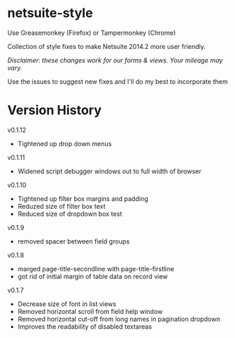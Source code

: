 netsuite-style
==============

Use Greasemonkey (Firefox) or Tampermonkey (Chrome)

Collection of style fixes to make Netsuite 2014.2 more user friendly.

_Disclaimer: these changes work for our forms & views. Your mileage may vary._

Use the issues to suggest new fixes and I'll do my best to incorporate them

Version History
===============
v0.1.12
* Tightened up drop down menus

v0.1.11
* Widened script debugger windows out to full width of browser

v0.1.10
* Tightened up filter box margins and padding
* Reduzed size of filter box text
* Reduced size of dropdown box test

v0.1.9
* removed spacer between field groups

v0.1.8
* marged page-title-secondline with page-title-firstline
* got rid of initial margin of table data on record view

v0.1.7
* Decrease size of font in list views
* Removed horizontal scroll from field help window
* Removed horizontal cut-off from long names in pagination dropdown
* Improves the readability of disabled textareas
